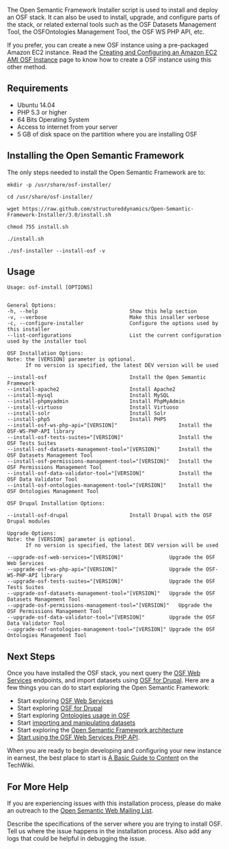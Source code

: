 The Open Semantic Framework Installer script is used to install and deploy an OSF stack. It can also be used to install, upgrade, and configure parts of the stack, or related external tools such as the OSF Datasets Management Tool, the OSFOntologies Management Tool, the OSF WS PHP API, etc.

If you prefer, you can create a new OSF instance using a pre-packaged Amazon EC2 instance. Read the [Creating and Configuring an Amazon EC2 AMI OSF Instance](http://wiki.opensemanticframework.org/index.php/Creating_and_Configuring_an_Amazon_EC2_AMI_OSF_Instance) page to know how to create a OSF instance using this other method.

Requirements
------------
* Ubuntu 14.04
* PHP 5.3 or higher
* 64 Bits Operating System
* Access to internet from your server
* 5 GB of disk space on the partition where you are installing OSF

Installing the Open Semantic Framework
--------------------------------------
The only steps needed to install the Open Semantic Framework are to:
                       
```
mkdir -p /usr/share/osf-installer/

cd /usr/share/osf-installer/

wget https://raw.github.com/structureddynamics/Open-Semantic-Framework-Installer/3.0/install.sh

chmod 755 install.sh

./install.sh

./osf-installer --install-osf -v
```

Usage
-----
```
Usage: osf-install [OPTIONS]


General Options:
-h, --help                              Show this help section
-v, --verbose                           Make this insaller verbose
-c, --configure-installer               Configure the options used by this installer
--list-configurations                   List the current configuration used by the installer tool

OSF Installation Options:
Note: the [VERSION] parameter is optional.
      If no version is specified, the latest DEV version will be used

--install-osf                           Install the Open Semantic Framework
--install-apache2                       Install Apache2
--install-mysql                         Install MySQL
--install-phpmyadmin                    Install PhpMyAdmin
--install-virtuoso                      Install Virtuoso
--install-solr                          Install Solr
--install-php5                          Install PHP5
--install-osf-ws-php-api="[VERSION]"                    Install the OSF-WS-PHP-API library
--install-osf-tests-suites="[VERSION]"                  Install the OSF Tests Suites
--install-osf-datasets-management-tool="[VERSION]"      Install the OSF Datasets Management Tool
--install-osf-permissions-management-tool="[VERSION]"   Install the OSF Permissions Management Tool
--install-osf-data-validator-tool="[VERSION]"           Install the OSF Data Validator Tool
--install-osf-ontologies-management-tool="[VERSION]"    Install the OSF Ontologies Management Tool

OSF Drupal Installation Options:

--install-osf-drupal                    Install Drupal with the OSF Drupal modules

Upgrade Options:
Note: the [VERSION] parameter is optional.
      If no version is specified, the latest DEV version will be used

--upgrade-osf-web-services="[VERSION]"               Upgrade the OSF Web Services
--upgrade-osf-ws-php-api="[VERSION]"                 Upgrade the OSF-WS-PHP-API library
--upgrade-osf-tests-suites="[VERSION]"               Upgrade the OSF Tests Suites
--upgrade-osf-datasets-management-tool="[VERSION]"   Upgrade the OSF Datasets Management Tool
--upgrade-osf-permissions-management-tool="[VERSION]"   Upgrade the OSF Permissions Management Tool
--upgrade-osf-data-validator-tool="[VERSION]"        Upgrade the OSF Data Validator Tool
--upgrade-osf-ontologies-management-tool="[VERSION]" Upgrade the OSF Ontologies Management Tool
```

Next Steps
----------
Once you have installed the OSF stack, you next query the [OSF Web Services](http://wiki.opensemanticframework.org/index.php/OSF_Web_Services)  endpoints, and import datasets using [OSF for Drupal](http://wiki.opensemanticframework.org/index.php/OSF_for_Drupal). Here are a few things you can do to start exploring the Open Semantic Framework:

* Start exploring [OSF Web Services](http://wiki.opensemanticframework.org/index.php/OSF_Web_Services)
* Start exploring [OSF for Drupal](http://wiki.opensemanticframework.org/index.php/OSF_for_Drupal)
* Start exploring [Ontologies usage in OSF](http://wiki.opensemanticframework.org/index.php/Category:Ontologies)
* Start [importing and manipulating datasets](http://wiki.opensemanticframework.org/index.php/Datasets_Management_Tool)
* Start exploring the [Open Semantic Framework architecture](http://wiki.opensemanticframework.org/index.php/OSF_Web_Service_Architecture)
* [Start using the OSF Web Services PHP API](http://wiki.opensemanticframework.org/index.php/OSF_Web_Service_PHP_API).

When you are ready to begin developing and configuring your new instance in earnest, the best place to start is [A Basic Guide to Content](http://wiki.opensemanticframework.org/index.php/A_Basic_Guide_to_Content) on the TechWiki.

For More Help
-------------
If you are experiencing issues with this installation process, please do make an outreach to the [Open Semantic Web Mailing List](http://groups.google.com/group/open-semantic-framework).

Describe the specifications of the server where you are trying to install OSF. Tell us where the issue happens in the installation process. Also add any logs that could be helpful in debugging the issue.


